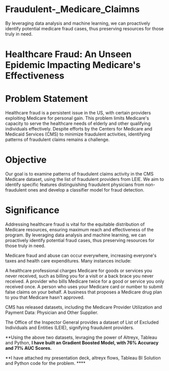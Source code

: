 # Fraudulent-_Medicare_Claimns
By leveraging data analysis and machine learning, we can proactively identify potential medicare fraud cases, thus preserving resources for those truly in need.


# Healthcare Fraud: An Unseen Epidemic Impacting Medicare's Effectiveness

# Problem Statement
Healthcare fraud is a persistent issue in the US, with certain providers exploiting Medicare for personal gain. This problem limits Medicare's capacity to serve the healthcare needs of elderly and other qualifying individuals effectively.
Despite efforts by the Centers for Medicare and Medicaid Services (CMS) to minimize fraudulent activities, identifying patterns of fraudulent claims remains a challenge.

# Objective
Our goal is to examine patterns of fraudulent claims activity in the CMS Medicare dataset, using the list of fraudulent providers from LEIE.
We aim to identify specific features distinguishing fraudulent physicians from non-fraudulent ones and develop a classifier model for fraud detection.

# Significance
Addressing healthcare fraud is vital for the equitable distribution of Medicare resources, ensuring maximum reach and effectiveness of the program.
By leveraging data analysis and machine learning, we can proactively identify potential fraud cases, thus preserving resources for those truly in need.


Medicare fraud and abuse can occur everywhere, increasing everyone's taxes and health care expenditures. Many instances include: 

A healthcare professional charges Medicare for goods or services you never received, such as billing you for a visit or a back brace you never received. 
A provider who bills Medicare twice for a good or service you only received once. 
A person who uses your Medicare card or number to submit false claims on your behalf. 
A business that proposes a Medicare drug plan to you that Medicare hasn't approved.

CMS has released  datasets, including the Medicare Provider Utilization and Payment Data: Physician and Other Supplier.

The Office of the Inspector General provides a dataset of List of Excluded Individuals and Entities (LEIE), signifying fraudulent providers.

**Using the above two datasets, levraging the power of Altreyx, Tableau and Python, **I have built an Gradient Boosted Model, with 76% Accuracy and 71% AUC Scores.**

**I have attached my presentation deck, altreyx flows, Tableau BI Solution and Python code for the problem. ****
